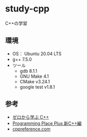 # study-cpp

C++の学習

## 環境

- OS： Ubuntu 20.04 LTS
- g++ 7.5.0
- ツール
    - gdb 8.1.1
    - GNU Make 4.1
    - CMake v3.24.1
    - google test v1.8.1

## 参考

- [ゼロから学ぶ C++](https://rinatz.github.io/cpp-book/)
- [Programming Place Plus 新C++編](https://programming-place.net/ppp/contents/cpp2/index.html)
- [cppreference.com](https://en.cppreference.com/w/)
